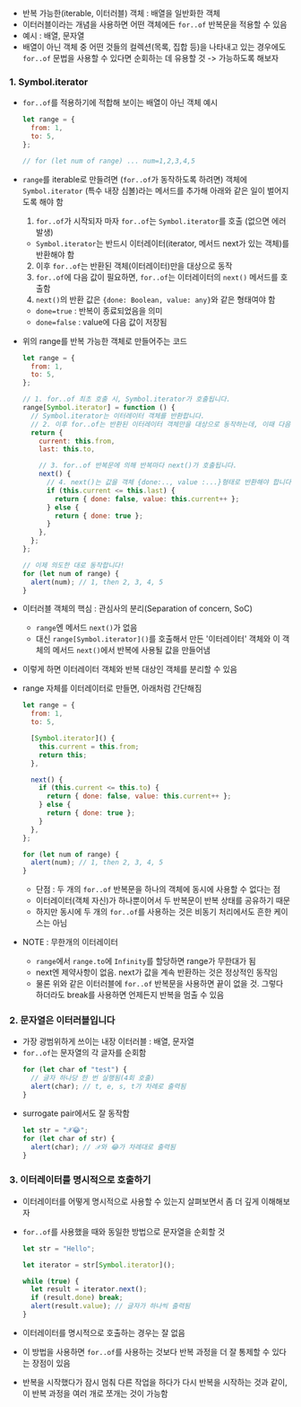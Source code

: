 - 반복 가능한(iterable, 이터러블) 객체 : 배열을 일반화한 객체
- 이터러블이라는 개념을 사용하면 어떤 객체에든 `for..of` 반복문을 적용할 수 있음
- 예시 : 배열, 문자열
- 배열이 아닌 객체 중 어떤 것들의 컬렉션(목록, 집합 등)을 나타내고 있는 경우에도 `for..of` 문법을 사용할 수 있다면 순회하는 데 유용할 것 -> 가능하도록 해보자

### 1. Symbol.iterator

- `for..of`를 적용하기에 적합해 보이는 배열이 아닌 객체 예시

  ```javascript
  let range = {
    from: 1,
    to: 5,
  };

  // for (let num of range) ... num=1,2,3,4,5
  ```

- `range`를 iterable로 만들려면 (`for..of`가 동작하도록 하려면) 객체에 `Symbol.iterator` (특수 내장 심볼)라는 메서드를 추가해 아래와 같은 일이 벌어지도록 해야 함

  1. `for..of`가 시작되자 마자 `for..of`는 `Symbol.iterator`를 호출 (없으면 에러 발생)

  - `Symbol.iterator`는 반드시 이터레이터(iterator, 메서드 next가 있는 객체)를 반환해야 함

  2. 이후 `for..of`는 반환된 객체(이터레이터)만을 대상으로 동작
  3. `for..of`에 다음 값이 필요하면, `for..of`는 이터레이터의 `next()` 메서드를 호출함
  4. `next()`의 반환 값은 `{done: Boolean, value: any}`와 같은 형태여야 함

  - `done=true` : 반복이 종료되었음을 의미
  - `done=false` : value에 다음 값이 저장됨

- 위의 range를 반복 가능한 객체로 만들어주는 코드

  ```javascript
  let range = {
    from: 1,
    to: 5,
  };

  // 1. for..of 최초 호출 시, Symbol.iterator가 호출됩니다.
  range[Symbol.iterator] = function () {
    // Symbol.iterator는 이터레이터 객체를 반환합니다.
    // 2. 이후 for..of는 반환된 이터레이터 객체만을 대상으로 동작하는데, 이때 다음 값도 정해집니다.
    return {
      current: this.from,
      last: this.to,

      // 3. for..of 반복문에 의해 반복마다 next()가 호출됩니다.
      next() {
        // 4. next()는 값을 객체 {done:.., value :...}형태로 반환해야 합니다.
        if (this.current <= this.last) {
          return { done: false, value: this.current++ };
        } else {
          return { done: true };
        }
      },
    };
  };

  // 이제 의도한 대로 동작합니다!
  for (let num of range) {
    alert(num); // 1, then 2, 3, 4, 5
  }
  ```

- 이터러블 객체의 핵심 : 관심사의 분리(Separation of concern, SoC)

  - `range`엔 메서드 `next()`가 없음
  - 대신 `range[Symbol.iterator]()`를 호출해서 만든 '이터레이터' 객체와 이 객체의 메서드 `next()`에서 반복에 사용될 값을 만들어냄

- 이렇게 하면 이터레이터 객체와 반복 대상인 객체를 분리할 수 있음
- range 자체를 이터레이터로 만들면, 아래처럼 간단해짐

  ```javascript
  let range = {
    from: 1,
    to: 5,

    [Symbol.iterator]() {
      this.current = this.from;
      return this;
    },

    next() {
      if (this.current <= this.to) {
        return { done: false, value: this.current++ };
      } else {
        return { done: true };
      }
    },
  };

  for (let num of range) {
    alert(num); // 1, then 2, 3, 4, 5
  }
  ```

  - 단점 : 두 개의 `for..of` 반복문을 하나의 객체에 동시에 사용할 수 없다는 점
  - 이터레이터(객체 자신)가 하나뿐이어서 두 반복문이 반복 상태를 공유하기 때문
  - 하지만 동시에 두 개의 `for..of`를 사용하는 것은 비동기 처리에서도 흔한 케이스는 아님

- NOTE : 무한개의 이터레이터
  - `range`에서 `range.to`에 `Infinity`를 할당하면 range가 무한대가 됨
  - next엔 제약사항이 없음. next가 값을 계속 반환하는 것은 정상적인 동작임
  - 물론 위와 같은 이터러블에 `for..of` 반복문을 사용하면 끝이 없을 것. 그렇다 하더라도 break를 사용하면 언제든지 반복을 멈출 수 있음

### 2. 문자열은 이터러블입니다

- 가장 광범위하게 쓰이는 내장 이터러블 : 배열, 문자열
- `for..of`는 문자열의 각 글자를 순회함
  ```javascript
  for (let char of "test") {
    // 글자 하나당 한 번 실행됨(4회 호출)
    alert(char); // t, e, s, t가 차례로 출력됨
  }
  ```
- surrogate pair에서도 잘 동작함
  ```javascript
  let str = "𝒳😂";
  for (let char of str) {
    alert(char); // 𝒳와 😂가 차례대로 출력됨
  }
  ```

### 3. 이터레이터를 명시적으로 호출하기

- 이터레이터를 어떻게 명시적으로 사용할 수 있는지 살펴보면서 좀 더 깊게 이해해보자
- `for..of`를 사용했을 때와 동일한 방법으로 문자열을 순회할 것

  ```javascript
  let str = "Hello";

  let iterator = str[Symbol.iterator]();

  while (true) {
    let result = iterator.next();
    if (result.done) break;
    alert(result.value); // 글자가 하나씩 출력됨
  }
  ```

- 이터레이터를 명시적으로 호출하는 경우는 잘 없음
- 이 방법을 사용하면 `for..of`를 사용하는 것보다 반복 과정을 더 잘 통제할 수 있다는 장점이 있음
- 반복을 시작했다가 잠시 멈춰 다른 작업을 하다가 다시 반복을 시작하는 것과 같이, 이 반복 과정을 여러 개로 쪼개는 것이 가능함
